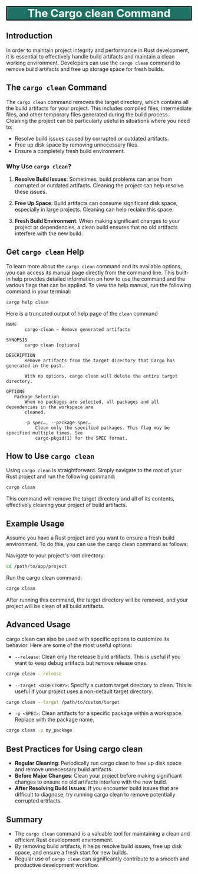 <div style="text-align:center;font-size:22pt; font-weight:bold;color:white;border:solid black 1.5pt;background-color:#1e7263;">
  The Cargo clean Command
</div>

## Introduction
In order to maintain project integrity and performance in Rust development, it is essential to effectively handle build artifacts and maintain a clean working environment. Developers can use the `cargo clean` command to remove build artifacts and free up storage space for fresh builds.

## The `cargo clean` Command
The `cargo clean` command removes the target directory, which contains all the build artifacts for your project. This includes compiled files, intermediate files, and other temporary files generated during the build process. Cleaning the project can be particularly useful in situations where you need to:
 - Resolve build issues caused by corrupted or outdated artifacts.
 - Free up disk space by removing unnecessary files.
 - Ensure a completely fresh build environment.


### Why Use `cargo clean`?

1. **Resolve Build Issues**: Sometimes, build problems can arise from corrupted or outdated artifacts. Cleaning the project can help resolve these issues.
   
2. **Free Up Space**: Build artifacts can consume significant disk space, especially in large projects. Cleaning can help reclaim this space.

3. **Fresh Build Environment**: When making significant changes to your project or dependencies, a clean build ensures that no old artifacts interfere with the new build.

## Get `cargo clean` Help

To learn more about the `cargo clean` command and its available options, you can access its manual page directly from the command line. This built-in help provides detailed information on how to use the command and the various flags that can be applied. To view the help manual, run the following command in your terminal:

```bash
cargo help clean
```

Here is a truncated output of help page of the `clean` command

```text
NAME
       cargo-clean — Remove generated artifacts

SYNOPSIS
       cargo clean [options]

DESCRIPTION
       Remove artifacts from the target directory that Cargo has generated in the past.

       With no options, cargo clean will delete the entire target directory.

OPTIONS
   Package Selection
       When no packages are selected, all packages and all dependencies in the workspace are
       cleaned.

       -p spec…, --package spec…
           Clean only the specified packages. This flag may be specified multiple times. See
           cargo-pkgid(1) for the SPEC format.
```

## How to Use `cargo clean`

Using `cargo clean` is straightforward. Simply navigate to the root of your Rust project and run the following command:

```bash
cargo clean
```

This command will remove the target directory and all of its contents, effectively cleaning your project of build artifacts.

## Example Usage

Assume you have a Rust project and you want to ensure a fresh build environment. To do this, you can use the cargo clean command as follows:

Navigate to your project's root directory:

```bash
cd /path/to/app/project
```

Run the cargo clean command:

```bash
cargo clean
```

After running this command, the target directory will be removed, and your project will be clean of all build artifacts.

## Advanced Usage
cargo clean can also be used with specific options to customize its behavior. Here are some of the most useful options:

- `--release`: Clean only the release build artifacts. This is useful if you want to keep debug artifacts but remove release ones.

```bash
cargo clean --release
```

- `--target <DIRECTORY>`: Specify a custom target directory to clean. This is useful if your project uses a non-default target directory.


```bash
cargo clean --target /path/to/custom/target
```

- `-p <SPEC>`: Clean artifacts for a specific package within a workspace. Replace <SPEC> with the package name.

```bash
cargo clean -p my_package
```

## Best Practices for Using cargo clean
- **Regular Cleaning**: Periodically run cargo clean to free up disk space and remove unnecessary build artifacts.
- **Before Major Changes**: Clean your project before making significant changes to ensure no old artifacts interfere with the new build.
- **After Resolving Build Issues**: If you encounter build issues that are difficult to diagnose, try running cargo clean to remove potentially corrupted artifacts.

## Summary

- The `cargo clean` command is a valuable tool for maintaining a clean and efficient Rust development environment.
- By removing build artifacts, it helps resolve build issues, free up disk space, and ensure a fresh start for new builds. 
- Regular use of `cargo clean` can significantly contribute to a smooth and productive development workflow.

